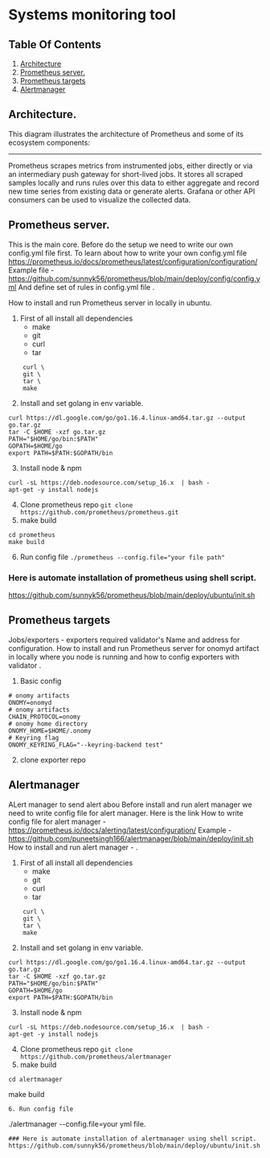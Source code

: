 # Systems monitoring tool


## Table Of Contents
1. [Architecture](#desc)
2. [Prometheus server.](#desc1)
3. [Prometheus targets](#desc2)
4. [Alertmanager](#desc3)

<a name="desc"></a>
## Architecture.
This diagram illustrates the architecture of Prometheus and some of its ecosystem components:


-----------------------------------


Prometheus scrapes metrics from instrumented jobs, either directly or via an intermediary push gateway for short-lived jobs. It stores all scraped samples locally and runs rules over this data to either aggregate and record new time series from existing data or generate alerts. Grafana or other API consumers can be used to visualize the collected data.
<a name="desc1"></a>
## Prometheus server.
This is the main core.
Before do the setup we need to write our own config.yml file first.
To learn about how to write your own config.yml file https://prometheus.io/docs/prometheus/latest/configuration/configuration/
Example file - https://github.com/sunnyk56/prometheus/blob/main/deploy/config/config.yml
And define set of rules in config.yml file .

How to install and run Prometheus server in locally in ubuntu.
1. First of all install all dependencies    
    * make
    * git
    * curl
    * tar
``` apt-get install --no-install-recommends -yq software-properties-common \
    curl \
    git \
    tar \
    make
```
2. Install and set golang in env variable.
```
curl https://dl.google.com/go/go1.16.4.linux-amd64.tar.gz --output go.tar.gz
tar -C $HOME -xzf go.tar.gz
PATH="$HOME/go/bin:$PATH"
GOPATH=$HOME/go
export PATH=$PATH:$GOPATH/bin
```
3. Install node & npm 
```
curl -sL https://deb.nodesource.com/setup_16.x  | bash -
apt-get -y install nodejs
```
4. Clone prometheus repo
``` git clone https://github.com/prometheus/prometheus.git ```
5. make build
```
cd prometheus
make build
```
6. Run config file 
```./prometheus --config.file="your file path"```
### Here is automate installation of prometheus using shell script.
https://github.com/sunnyk56/prometheus/blob/main/deploy/ubuntu/init.sh

<a name="desc2"></a>
## Prometheus targets
Jobs/exporters - 
exporters required validator's Name and address for configuration.
How to install and run Prometheus server for onomyd artifact in locally where you node is running and how to config exporters with validator .
1. Basic config
```
# onomy artifacts
ONOMY=onomyd
# onomy artifacts
CHAIN_PROTOCOL=onomy
# onomy home directory
ONOMY_HOME=$HOME/.onomy
# Keyring flag
ONOMY_KEYRING_FLAG="--keyring-backend test"
```
2. clone exporter repo


<a name="desc3"></a>
## Alertmanager
ALert manager to send alert abou
Before install and run alert manager we need to write config file for alert manager.
Here is the link How to write config file for alert manager - https://prometheus.io/docs/alerting/latest/configuration/
Example - https://github.com/puneetsingh166/alertmanager/blob/main/deploy/init.sh
How to install and run alert manager - .

1. First of all install all dependencies    
    * make
    * git
    * curl
    * tar
``` apt-get install --no-install-recommends -yq software-properties-common \
    curl \
    git \
    tar \
    make
```
2. Install and set golang in env variable.
```
curl https://dl.google.com/go/go1.16.4.linux-amd64.tar.gz --output go.tar.gz
tar -C $HOME -xzf go.tar.gz
PATH="$HOME/go/bin:$PATH"
GOPATH=$HOME/go
export PATH=$PATH:$GOPATH/bin
```
3. Install node & npm 
```
curl -sL https://deb.nodesource.com/setup_16.x  | bash -
apt-get -y install nodejs
```
4. Clone prometheus repo
``` git clone https://github.com/prometheus/alertmanager ```
5. make build
```
cd alertmanager
```
make build
```
6. Run config file 
```
./alertmanager --config.file=your yml file.
```
### Here is automate installation of alertmanager using shell script.
https://github.com/sunnyk56/prometheus/blob/main/deploy/ubuntu/init.sh


